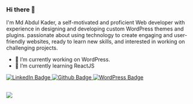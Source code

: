 ### Hi there 👋
I'm Md Abdul Kader, a self-motivated and proficient Web developer with experience in designing and developing custom WordPress themes and plugins. passionate about using technology to create engaging and user-friendly websites, ready to learn new skills, and interested in working on challenging projects.
- 🔭 I’m currently working on WordPress.
- 🌱 I’m currently learning ReactJS



<!-- <div id="skills-badges">
    <img src="https://img.shields.io/badge/css3-blue?style=for-the-badge&logo=css3&logoColor=white" alt="CSS3 Badge"/>
    <img src="https://img.shields.io/badge/Wordpress-blue?style=for-the-badge&logo=wordpress&logoColor=white" alt="WordPress Badge"/>
</div> -->


<div id="badges">
  <a href="https://www.linkedin.com/in/mdakader/" target="_blank">
    <img src="https://img.shields.io/badge/LinkedIn-blue?style=for-the-badge&logo=linkedin&logoColor=white" alt="LinkedIn Badge"/>
  </a>
  <a href="https://github.com/mdakader" target="_blank">
    <img src="https://img.shields.io/badge/Github-black?style=for-the-badge&logo=github&logoColor=white" alt="Github Badge"/>
  </a>
  <a href="https://profiles.wordpress.org/babuwpd/" target="_blank">
    <img src="https://img.shields.io/badge/Wordpress-blue?style=for-the-badge&logo=wordpress&logoColor=white" alt="WordPress Badge"/>
  </a>
</div>
<br/>

![](https://komarev.com/ghpvc/?username=mdakader&color=blue)
<!-- 

[![Md Abdul Kader's GitHub stats](https://github-readme-stats.vercel.app/api?username=mdakader)](https://github.com/mdakader/github-readme-stats)

[![Top Langs](https://github-readme-stats.vercel.app/api/top-langs/?username=mdakader&hide_progress=true)](https://github.com/mdakader/github-readme-stats)
 -->



